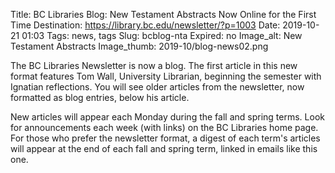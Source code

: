 Title: BC Libraries Blog: New Testament Abstracts Now Online for the First Time
Destination: https://library.bc.edu/newsletter/?p=1003
Date: 2019-10-21 01:03
Tags: news, tags 
Slug: bcblog-nta
Expired: no
Image_alt: New Testament Abstracts
Image_thumb: 2019-10/blog-news02.png

The BC Libraries Newsletter is now a blog. The first article in this new format features Tom Wall, University Librarian, beginning the semester with Ignatian reflections. You will see older articles from the newsletter, now formatted as blog entries, below his article.

New articles will appear each Monday during the fall and spring terms. Look for announcements each week (with links) on the BC Libraries home page. For those who prefer the newsletter format, a digest of each term's articles will appear at the end of each fall and spring term, linked in emails like this one.
